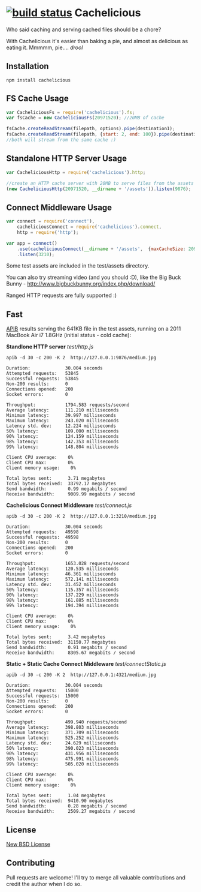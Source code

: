 [![build status](https://secure.travis-ci.org/cblage/node-cachelicious.png)](http://travis-ci.org/cblage/node-cachelicious)
Cachelicious
=============

Who said caching and serving cached files should be a chore? 

With Cachelicious it's easier than baking a pie, and almost as delicious as eating it. Mmmmm, pie.... *drool*


Installation
-----------

    npm install cachelicious


FS Cache Usage
-----

```js
var CacheliciousFs = require('cachelicious').fs;
var fsCache = new CacheliciousFs(20971520); //20MB of cache

fsCache.createReadStream(filepath, options).pipe(destination1);
fsCache.createReadStream(filepath, {start: 2, end: 100}).pipe(destination2);
//both will stream from the same cache :)

```

Standalone HTTP Server Usage
-----

```js
var CacheliciousHttp = require('cachelicious').http;

//create an HTTP cache server with 20MB to serve files from the assets directory
(new CacheliciousHttp(20971520, __dirname + '/assets')).listen(9876);	
```

Connect Middleware Usage
-----

```js
var connect = require('connect'),
    cacheliciousConnect = require('cachelicious').connect,
    http = require('http');

var app = connect()
	.use(cacheliciousConnect(__dirname + '/assets',  {maxCacheSize: 20971520}))
	.listen(3210);
```


Some test assets are included in the test/assets directory.

You can also try streaming video (and you should :D), like the Big Buck Bunny - http://www.bigbuckbunny.org/index.php/download/

Ranged HTTP requests are fully supported :)

Fast
-----

[APIB](http://code.google.com/p/apib/) results serving the 641KB file in the test assets, running on a 2011 MacBook Air i7 1.8GHz (initial status - cold cache):

**Standlone HTTP server** *test/http.js*

	apib -d 30 -c 200 -K 2  http://127.0.0.1:9876/medium.jpg

```
Duration:             30.004 seconds
Attempted requests:   53845
Successful requests:  53845
Non-200 results:      0
Connections opened:   200
Socket errors:        0

Throughput:           1794.583 requests/second
Average latency:      111.210 milliseconds
Minimum latency:      39.997 milliseconds
Maximum latency:      243.020 milliseconds
Latency std. dev:     12.224 milliseconds
50% latency:          109.000 milliseconds
90% latency:          124.159 milliseconds
98% latency:          142.353 milliseconds
99% latency:          148.804 milliseconds

Client CPU average:    0%
Client CPU max:        0%
Client memory usage:    0%

Total bytes sent:      3.71 megabytes
Total bytes received:  33792.17 megabytes
Send bandwidth:        0.99 megabits / second
Receive bandwidth:     9009.99 megabits / second
```

**Cachelicious Connect Middleware** *test/connect.js*
	
	apib -d 30 -c 200 -K 2  http://127.0.0.1:3210/medium.jpg

```
Duration:             30.004 seconds
Attempted requests:   49598
Successful requests:  49598
Non-200 results:      0
Connections opened:   200
Socket errors:        0

Throughput:           1653.028 requests/second
Average latency:      120.535 milliseconds
Minimum latency:      46.361 milliseconds
Maximum latency:      572.141 milliseconds
Latency std. dev:     31.452 milliseconds
50% latency:          115.357 milliseconds
90% latency:          137.229 milliseconds
98% latency:          161.885 milliseconds
99% latency:          194.394 milliseconds

Client CPU average:    0%
Client CPU max:        0%
Client memory usage:    0%

Total bytes sent:      3.42 megabytes
Total bytes received:  31150.77 megabytes
Send bandwidth:        0.91 megabits / second
Receive bandwidth:     8305.67 megabits / second
```

**Static + Static Cache Connect Middleware** *test/connectStatic.js*

	apib -d 30 -c 200 -K 2  http://127.0.0.1:4321/medium.jpg

```
Duration:             30.004 seconds
Attempted requests:   15000
Successful requests:  15000
Non-200 results:      0
Connections opened:   200
Socket errors:        0

Throughput:           499.940 requests/second
Average latency:      398.803 milliseconds
Minimum latency:      371.709 milliseconds
Maximum latency:      525.252 milliseconds
Latency std. dev:     24.629 milliseconds
50% latency:          390.023 milliseconds
90% latency:          431.956 milliseconds
98% latency:          475.991 milliseconds
99% latency:          505.020 milliseconds

Client CPU average:    0%
Client CPU max:        0%
Client memory usage:    0%

Total bytes sent:      1.04 megabytes
Total bytes received:  9410.90 megabytes
Send bandwidth:        0.28 megabits / second
Receive bandwidth:     2509.27 megabits / second
```


License
-----

[New BSD License](https://github.com/cblage/node-cachelicious/blob/master/LICENSE) 


Contributing
------------

Pull requests are welcome! I'll try to merge all valuable contributions and credit the author when I do so.